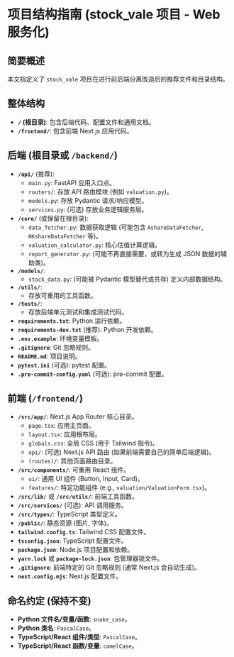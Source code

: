 # 项目结构指南 (stock_vale 项目 - Web 服务化)

## 简要概述
本文档定义了 `stock_vale` 项目在进行前后端分离改造后的推荐文件和目录结构。

## 整体结构
- **`/` (根目录)**: 包含后端代码、配置文件和通用文档。
- **`/frontend/`**: 包含前端 Next.js 应用代码。

## 后端 (根目录或 `/backend/`)

- **`/api/`** (推荐):
    - `main.py`: FastAPI 应用入口点。
    - `routers/`: 存放 API 路由模块 (例如 `valuation.py`)。
    - `models.py`: 存放 Pydantic 请求/响应模型。
    - `services.py`: (可选) 存放业务逻辑服务层。
- **`/core/`** (或保留在根目录):
    - `data_fetcher.py`: 数据获取逻辑 (可能包含 `AshareDataFetcher`, `HKshareDataFetcher` 等)。
    - `valuation_calculator.py`: 核心估值计算逻辑。
    - `report_generator.py`: (可能不再直接需要，或转为生成 JSON 数据的辅助类)。
- **`/models/`**:
    - `stock_data.py`: (可能被 Pydantic 模型替代或共存) 定义内部数据结构。
- **`/utils/`**:
    - 存放可重用的工具函数。
- **`/tests/`**:
    - 存放后端单元测试和集成测试代码。
- **`requirements.txt`**: Python 运行依赖。
- **`requirements-dev.txt`** (推荐): Python 开发依赖。
- **`.env.example`**: 环境变量模板。
- **`.gitignore`**: Git 忽略规则。
- **`README.md`**: 项目说明。
- **`pytest.ini`** (可选): pytest 配置。
- **`.pre-commit-config.yaml`** (可选): pre-commit 配置。

## 前端 (`/frontend/`)

- **`/src/app/`**: Next.js App Router 核心目录。
    - `page.tsx`: 应用主页面。
    - `layout.tsx`: 应用根布局。
    - `globals.css`: 全局 CSS (用于 Tailwind 指令)。
    - `api/`: (可选) Next.js API 路由 (如果前端需要自己的简单后端逻辑)。
    - `(routes)/`: 其他页面路由目录。
- **`/src/components/`**: 可重用 React 组件。
    - `ui/`: 通用 UI 组件 (Button, Input, Card)。
    - `features/`: 特定功能组件 (e.g., `valuation/ValuationForm.tsx`)。
- **`/src/lib/`** 或 **`/src/utils/`**: 前端工具函数。
- **`/src/services/`** (可选): API 调用服务。
- **`/src/types/`**: TypeScript 类型定义。
- **`/public/`**: 静态资源 (图片, 字体)。
- **`tailwind.config.ts`**: Tailwind CSS 配置文件。
- **`tsconfig.json`**: TypeScript 配置文件。
- **`package.json`**: Node.js 项目配置和依赖。
- **`yarn.lock`** 或 **`package-lock.json`**: 包管理器锁文件。
- **`.gitignore`**: 前端特定的 Git 忽略规则 (通常 Next.js 会自动生成)。
- **`next.config.mjs`**: Next.js 配置文件。

## 命名约定 (保持不变)
- **Python 文件名/变量/函数**: `snake_case`。
- **Python 类名**: `PascalCase`。
- **TypeScript/React 组件/类型**: `PascalCase`。
- **TypeScript/React 函数/变量**: `camelCase`。

